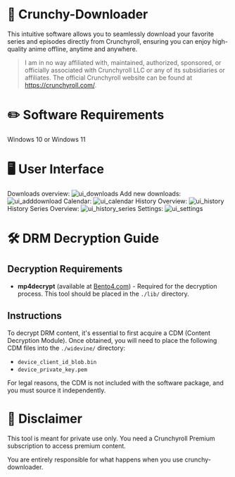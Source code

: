 # 💾 Crunchy-Downloader
This intuitive software allows you to seamlessly download your favorite series and episodes directly from Crunchyroll, ensuring you can enjoy high-quality anime offline, anytime and anywhere.

> I am in no way affiliated with, maintained, authorized, sponsored, or officially associated with Crunchyroll LLC or any of its subsidiaries or affiliates.
> The official Crunchyroll website can be found at https://crunchyroll.com/.

# ✏️ Software Requirements

Windows 10 or Windows 11

# 🖥️ User Interface

Downloads overview:
![ui_downloads](https://github.com/Crunchy-DL/Crunchy-Downloader/assets/75888166/e1284e43-0997-4528-a5de-2c9c4a2cec46)
Add new downloads:
![ui_adddownload](https://github.com/Crunchy-DL/Crunchy-Downloader/assets/75888166/8f2a89bc-3caa-4538-bb8a-94d837f4c424)
Calendar:
![ui_calendar](https://github.com/Crunchy-DL/Crunchy-Downloader/assets/75888166/c5234a8e-8986-41d5-bb25-e84a85dbda9a)
History Overview:
![ui_history](https://github.com/Crunchy-DL/Crunchy-Downloader/assets/75888166/5ac8af06-6462-487f-a5b1-1f6b2ad3b25d)
History Series Overview:
![ui_history_series](https://github.com/Crunchy-DL/Crunchy-Downloader/assets/75888166/71e10d2f-302a-4f31-b220-f8d4f802060e)
Settings:
![ui_settings](https://github.com/Crunchy-DL/Crunchy-Downloader/assets/75888166/b82f801d-9b18-45e2-91cf-3a74a61ab661)



# 🛠️ DRM Decryption Guide
## Decryption Requirements

- **mp4decrypt** (available at [Bento4.com](http://www.bento4.com/)) - Required for the decryption process. This tool should be placed in the `./lib/` directory.

## Instructions

To decrypt DRM content, it's essential to first acquire a CDM (Content Decryption Module). Once obtained, you will need to place the following CDM files into the `./widevine/` directory:

- `device_client_id_blob.bin`
- `device_private_key.pem`

For legal reasons, the CDM is not included with the software package, and you must source it independently.

# 📜 Disclaimer

This tool is meant for private use only. You need a Crunchyroll Premium subscription to access premium content.

You are entirely responsible for what happens when you use crunchy-downloader.
